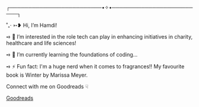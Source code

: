 ┌─────────────────────────•✧•─────────────────────────┐ 

˚₊· ➳❥  Hi, I’m Hamdi! 

➺ 👀 I’m interested in the role tech can play in enhancing initiatives in charity, healthcare and life sciences!

➺ 🌱 I’m currently learning the foundations of coding...

➺ ⚡ Fun fact: I'm a huge nerd when it comes to fragrances!! My favourite book is Winter by Marissa Meyer.

Connect with me on Goodreads ☟

[Goodreads]([https://www.goodreads.com/user/show/174148435?ref=nav_profile_l])
<!---
hamdayy/hamdayy is a ✨ special ✨ repository because its `README.md` (this file) appears on your GitHub profile.
You can click the Preview link to take a look at your changes.
--->
